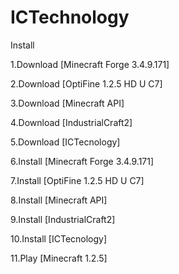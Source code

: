 # ICTechnology
<P>
Install
<P>
1.Download [Minecraft Forge 3.4.9.171]
<P>
2.Download [OptiFine 1.2.5 HD U C7]
<P>
3.Download [Minecraft API]
<P>
4.Download [IndustrialCraft2]
<P>
5.Download [ICTecnology]
<P>
6.Install [Minecraft Forge 3.4.9.171] <minecraft.jar>
<P>
7.Install [OptiFine 1.2.5 HD U C7] <minecraft.jar>
<P>
8.Install [Minecraft API] <minecraft.jar>
<P>
9.Install [IndustrialCraft2] <mods folder>
<P>
10.Install [ICTecnology] <mods folder>
<P>
11.Play [Minecraft 1.2.5]
